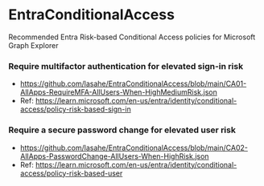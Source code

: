 # EntraConditionalAccess

Recommended Entra Risk-based Conditional Access policies for Microsoft Graph Explorer

### Require multifactor authentication for elevated sign-in risk
- https://github.com/lasahe/EntraConditionalAccess/blob/main/CA01-AllApps-RequireMFA-AllUsers-When-HighMediumRisk.json
- Ref: https://learn.microsoft.com/en-us/entra/identity/conditional-access/policy-risk-based-sign-in

### Require a secure password change for elevated user risk
- https://github.com/lasahe/EntraConditionalAccess/blob/main/CA02-AllApps-PasswordChange-AllUsers-When-HighRisk.json
- Ref: https://learn.microsoft.com/en-us/entra/identity/conditional-access/policy-risk-based-user
